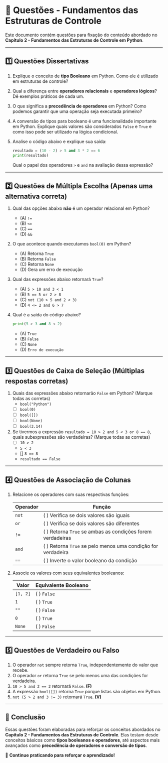 # 📝 Questões - Fundamentos das Estruturas de Controle

Este documento contém questões para fixação do conteúdo abordado no **Capítulo 2 - Fundamentos das Estruturas de Controle em Python**.

------

## **1️⃣ Questões Dissertativas**

1. Explique o conceito de **tipo Booleano** em Python. Como ele é utilizado em estruturas de controle?

2. Qual a diferença entre **operadores relacionais** e **operadores lógicos**? Dê exemplos práticos de cada um.

3. O que significa a **precedência de operadores** em Python? Como podemos garantir que uma operação seja executada primeiro?

4. A conversão de tipos para booleano é uma funcionalidade importante em Python. Explique quais valores são considerados `False` e `True` e como isso pode ser utilizado na lógica condicional.

5. Analise o código abaixo e explique sua saída:

   ```python
   resultado = (10 - 2) > 5 and 3 * 2 == 6
   print(resultado)
   ```

   Qual o papel dos operadores `>` e `and` na avaliação dessa expressão?

------

## **2️⃣ Questões de Múltipla Escolha** (Apenas uma alternativa correta)

1. Qual das opções abaixo **não** é um operador relacional em Python?

   - (A) `!=`
   - (B) `<=`
   - (C) `==`
   - (D) `&&`

2. O que acontece quando executamos `bool(0)` em Python?

   - (A) Retorna `True`
   - (B) Retorna `False`
   - (C) Retorna `None`
   - (D) Gera um erro de execução

3. Qual das expressões abaixo retornará `True`?

   - (A) `5 > 10 and 3 < 1`
   - (B) `5 == 5 or 2 > 8` 
   - (C) `not (10 > 5 and 2 < 3)`
   - (D) `4 <= 2 and 6 > 7`

4. Qual é a saída do código abaixo?

   ```python
   print(5 > 3 and 8 < 2)
   ```

   - (A) `True`
   - (B) `False`
   - (C) `None`
   - (D) `Erro de execução`

------

## **3️⃣ Questões de Caixa de Seleção** (Múltiplas respostas corretas)

1. Quais das expressões abaixo retornarão `False` em Python? (Marque todas as corretas)
   -  `bool("Python")`
   - [ ] `bool(0)`
   - [ ] `bool([])`
   - [ ] `bool(None)`
   - [ ] `bool(3.14)`
2. Se tivermos a expressão `resultado = 10 > 2 and 5 < 3 or 8 == 8`, quais subexpressões são verdadeiras? (Marque todas as corretas)
   - [ ] `10 > 2`
   -  `5 < 3`
   - [] `8 == 8`
   -  `resultado == False`

------

## **4️⃣ Questões de Associação de Colunas**

1. Relacione os operadores com suas respectivas funções:

   | **Operador** | **Função**                                                   |
   | ------------ | ------------------------------------------------------------ |
   | `not`        | (  ) Verifica se dois valores são iguais                     |
   | `or`         | (  ) Verifica se dois valores são diferentes                 |
   | `!=`         | (  ) Retorna `True` se ambas as condições forem verdadeiras  |
   | `and`        | (  ) Retorna `True` se pelo menos uma condição for verdadeira |
   | `==`         | (  ) Inverte o valor booleano da condição                    |

2. Associe os valores com seus equivalentes booleanos:

   | **Valor** | **Equivalente Booleano** |
   | --------- | ------------------------ |
   | `[1, 2]`  | (  ) `False`             |
   | `1`       | (  ) `True`              |
   | `""`      | (  ) `False`             |
   | `0`       | (  ) `True`              |
   | `None`    | (  ) `False`             |

------

## **5️⃣ Questões de Verdadeiro ou Falso**

1. O operador `not` sempre retorna `True`, independentemente do valor que recebe. 
2. O operador `or` retorna `True` se pelo menos uma das condições for verdadeira. 
3. `10 > 5 and 2 == 2` retornará `False`. **(F)**
4. A expressão `bool([])` retorna `True` porque listas são objetos em Python. 
5. `not (5 > 2 and 3 != 3)` retornará `True`. **(V)**

------

## 📌 Conclusão

Essas questões foram elaboradas para reforçar os conceitos abordados no **Capítulo 2 - Fundamentos das Estruturas de Controle**. Elas testam desde conceitos básicos como **tipos booleanos e operadores**, até aspectos mais avançados como **precedência de operadores e conversão de tipos**.

🚀 **Continue praticando para reforçar o aprendizado!**
